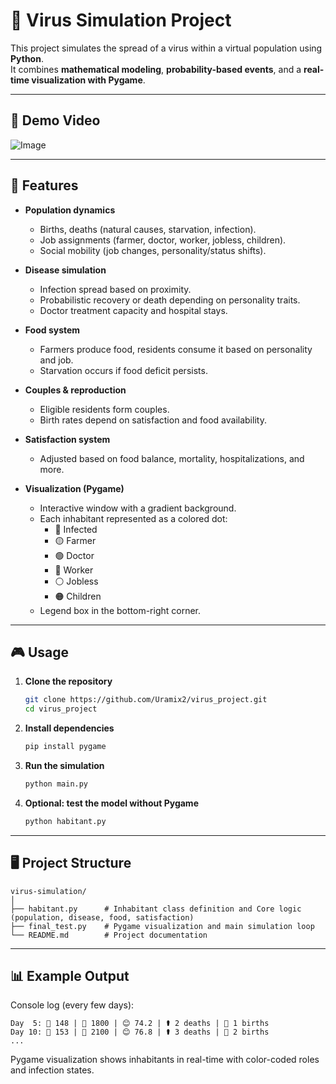 # 🦠 Virus Simulation Project

This project simulates the spread of a virus within a virtual population using **Python**.  
It combines **mathematical modeling**, **probability-based events**, and a **real-time visualization with Pygame**.

---

## 🎥 Demo Video 

![Image](https://github.com/user-attachments/assets/39cc0116-5ab4-4abf-a4ba-a8d20ae7d311)

---

## 📌 Features

- **Population dynamics**
  - Births, deaths (natural causes, starvation, infection).
  - Job assignments (farmer, doctor, worker, jobless, children).
  - Social mobility (job changes, personality/status shifts).

- **Disease simulation**
  - Infection spread based on proximity.
  - Probabilistic recovery or death depending on personality traits.
  - Doctor treatment capacity and hospital stays.

- **Food system**
  - Farmers produce food, residents consume it based on personality and job.
  - Starvation occurs if food deficit persists.

- **Couples & reproduction**
  - Eligible residents form couples.
  - Birth rates depend on satisfaction and food availability.

- **Satisfaction system**
  - Adjusted based on food balance, mortality, hospitalizations, and more.

- **Visualization (Pygame)**
  - Interactive window with a gradient background.
  - Each inhabitant represented as a colored dot:
    - 🔴 Infected  
    - 🟡 Farmer  
    - 🟢 Doctor  
    - 🔵 Worker  
    - ⚪ Jobless  
    - 🟠 Children  
  - Legend box in the bottom-right corner.

---

## 🎮 Usage

1. **Clone the repository**
   ```bash
   git clone https://github.com/Uramix2/virus_project.git
   cd virus_project
   ```

2. **Install dependencies**
   ```bash
   pip install pygame
   ```

3. **Run the simulation**
   ```bash
   python main.py
   ```

4. **Optional: test the model without Pygame**
   ```bash
   python habitant.py
   ```

---

## 🖥️ Project Structure

```
virus-simulation/
│
├── habitant.py      # Inhabitant class definition and Core logic (population, disease, food, satisfaction)
├── final_test.py    # Pygame visualization and main simulation loop
└── README.md        # Project documentation
```

---

## 📊 Example Output

Console log (every few days):
```
Day  5: 👥 148 | 🍖 1800 | 😊 74.2 | ⚰️ 2 deaths | 👶 1 births
Day 10: 👥 153 | 🍖 2100 | 😊 76.8 | ⚰️ 3 deaths | 👶 2 births
...
```

Pygame visualization shows inhabitants in real-time with color-coded roles and infection states.

